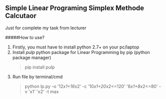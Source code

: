 ## Simple Linear Programing Simplex Methode Calcutaor

Just for complete my task from lecturer

#####How to use?
1. Firstly, you must have to install python 2.7+ on your pc/laptop
2. Install <i>pulp</i> python package for Linear Programming by pip (python package manager)  
   > pip install pulp
3. Run file by terminal/cmd
   > python lp.py -o '12*x1+16*x2' -c '10*x1+20*x2<=120' '8*x1+8*x2<=80' -v 'x1' 'x2' -t max
